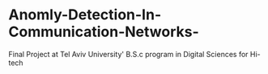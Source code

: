 # Anomly-Detection-In-Communication-Networks-
Final Project at Tel Aviv University' B.S.c program in Digital Sciences for Hi-tech
